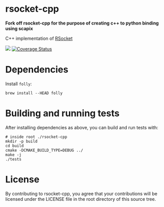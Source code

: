 # rsocket-cpp

<b>
Fork off rsocket-cpp for the purpose of creating c++ to python binding using scapix
</b>

C++ implementation of [RSocket](https://rsocket.io)

<a href='https://travis-ci.org/rsocket/rsocket-cpp/builds'><img src='https://travis-ci.org/rsocket/rsocket-cpp.svg?branch=master'></a>
[![Coverage Status](https://coveralls.io/repos/github/rsocket/rsocket-cpp/badge.svg?branch=master)](https://coveralls.io/github/rsocket/rsocket-cpp?branch=master)

# Dependencies

Install `folly`:

```
brew install --HEAD folly
```

# Building and running tests

After installing dependencies as above, you can build and run tests with:

```
# inside root ./rsocket-cpp
mkdir -p build
cd build
cmake -DCMAKE_BUILD_TYPE=DEBUG ../
make -j
./tests
```

# License

By contributing to rsocket-cpp, you agree that your contributions will be licensed
under the LICENSE file in the root directory of this source tree.
